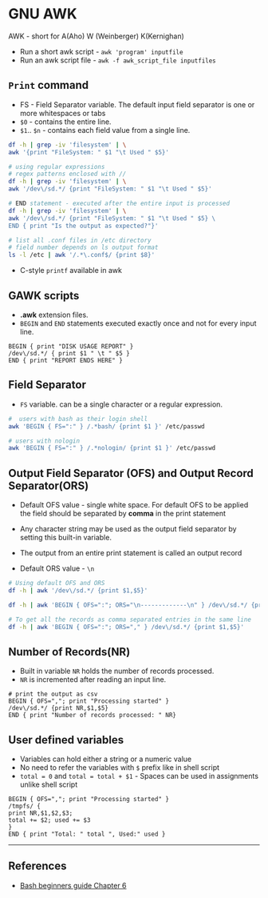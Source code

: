 # GNU AWK

AWK - short for A(Aho) W (Weinberger) K(Kernighan)

* Run a short awk script - `awk 'program' inputfile`
* Run an awk script file - `awk -f awk_script_file inputfiles`

## `Print` command

* FS - Field Separator variable. The default input field separator is one or more whitespaces or tabs
* `$0` - contains the entire line.
* `$1`.. `$n` - contains each field value from a single line.

```bash
df -h | grep -iv 'filesystem' | \
awk '{print "FileSystem: " $1 "\t Used " $5}'

# using regular expressions
# regex patterns enclosed with //
df -h | grep -iv 'filesystem' | \
awk '/dev\/sd.*/ {print "FileSystem: " $1 "\t Used " $5}'

# END statement - executed after the entire input is processed
df -h | grep -iv 'filesystem' | \
awk '/dev\/sd.*/ {print "FileSystem: " $1 "\t Used " $5} \
END { print "Is the output as expected?"}'

# list all .conf files in /etc directory
# field number depends on ls output format
ls -l /etc | awk '/.*\.conf$/ {print $8}'
```

* C-style `printf` available in awk

## GAWK scripts

* **.awk** extension files.
* `BEGIN` and `END` statements executed exactly once and not for every input line.

```aw
BEGIN { print "DISK USAGE REPORT" }
/dev\/sd.*/ { print $1 " \t " $5 }
END { print "REPORT ENDS HERE" }
```

## Field Separator

* `FS` variable. can be a single character or a regular expression.

```bash
#  users with bash as their login shell
awk 'BEGIN { FS=":" } /.*bash/ {print $1 }' /etc/passwd

# users with nologin
awk 'BEGIN { FS=":" } /.*nologin/ {print $1 }' /etc/passwd
```

## Output Field Separator (OFS) and Output Record Separator(ORS)

* Default OFS value - single white space. For default OFS to be applied the field should be separated by **comma** in the print statement

* Any character string may be used as the output field separator by setting this built-in variable.

* The output from an entire print statement is called an output record

* Default ORS value - `\n`

```bash
# Using default OFS and ORS
df -h | awk '/dev\/sd.*/ {print $1,$5}'

df -h | awk 'BEGIN { OFS=":"; ORS="\n-------------\n" } /dev\/sd.*/ {print $1,$5}'

# To get all the records as comma separated entries in the same line
df -h | awk 'BEGIN { OFS=":"; ORS="," } /dev\/sd.*/ {print $1,$5}'
```

## Number of Records(NR)

* Built in variable `NR` holds the number of records processed.
* `NR` is incremented after reading an input line.

```aw
# print the output as csv
BEGIN { OFS=","; print "Processing started" }
/dev\/sd.*/ {print NR,$1,$5}
END { print "Number of records processed: " NR}
```

## User defined variables

* Variables can hold either a string or a numeric value
* No need to refer the variables with `$` prefix like in shell script
* `total = 0` and `total = total + $1` - Spaces can be used in assignments unlike shell script

```aw
BEGIN { OFS=","; print "Processing started" }
/tmpfs/ {
print NR,$1,$2,$3;
total += $2; used += $3
}
END { print "Total: " total ", Used:" used }
```

---

## References

* [Bash beginners guide Chapter 6](books/bash_beginners_guide.pdf)
